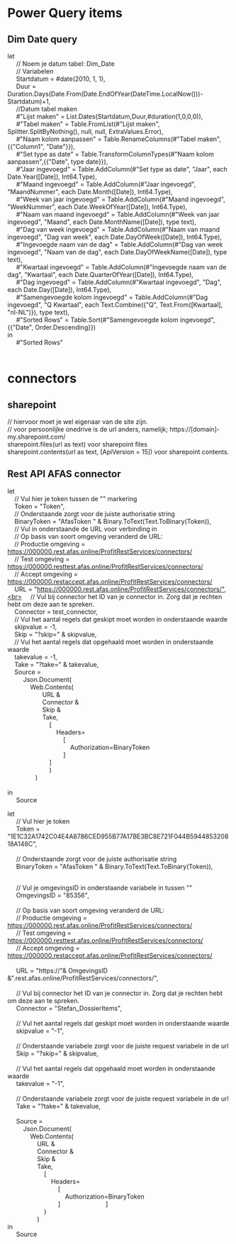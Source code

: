 # Power Query items

## Dim Date query <br>

let <br>
&nbsp;&nbsp;&nbsp;&nbsp;    // Noem je datum tabel: Dim_Date<br>
&nbsp;&nbsp;&nbsp;&nbsp;    // Variabelen<br>
&nbsp;&nbsp;&nbsp;&nbsp;    Startdatum = #date(2010, 1, 1),<br>
&nbsp;&nbsp;&nbsp;&nbsp;    Duur = Duration.Days(Date.From(Date.EndOfYear(DateTime.LocalNow()))-Startdatum)+1,<br>
&nbsp;&nbsp;&nbsp;&nbsp;    //Datum tabel maken<br>
&nbsp;&nbsp;&nbsp;&nbsp;    #"Lijst maken" = List.Dates(Startdatum,Duur,#duration(1,0,0,0)),<br>
&nbsp;&nbsp;&nbsp;&nbsp;    #"Tabel maken" = Table.FromList(#"Lijst maken", Splitter.SplitByNothing(), null, null, ExtraValues.Error),<br>
&nbsp;&nbsp;&nbsp;&nbsp;    #"Naam kolom aanpassen" = Table.RenameColumns(#"Tabel maken",{{"Column1", "Date"}}),<br>
&nbsp;&nbsp;&nbsp;&nbsp;    #"Set type as date" = Table.TransformColumnTypes(#"Naam kolom aanpassen",{{"Date", type date}}),<br>
&nbsp;&nbsp;&nbsp;&nbsp;    #"Jaar ingevoegd" = Table.AddColumn(#"Set type as date", "Jaar", each Date.Year([Date]), Int64.Type),<br>
&nbsp;&nbsp;&nbsp;&nbsp;    #"Maand ingevoegd" = Table.AddColumn(#"Jaar ingevoegd", "MaandNummer", each Date.Month([Date]), Int64.Type),<br>
&nbsp;&nbsp;&nbsp;&nbsp;    #"Week van jaar ingevoegd" = Table.AddColumn(#"Maand ingevoegd", "WeekNummer", each Date.WeekOfYear([Date]), Int64.Type),<br>
&nbsp;&nbsp;&nbsp;&nbsp;    #"Naam van maand ingevoegd" = Table.AddColumn(#"Week van jaar ingevoegd", "Maand", each Date.MonthName([Date]), type text),<br>
&nbsp;&nbsp;&nbsp;&nbsp;    #"Dag van week ingevoegd" = Table.AddColumn(#"Naam van maand ingevoegd", "Dag van week", each Date.DayOfWeek([Date]), Int64.Type),<br>
&nbsp;&nbsp;&nbsp;&nbsp;    #"Ingevoegde naam van de dag" = Table.AddColumn(#"Dag van week ingevoegd", "Naam van de dag", each Date.DayOfWeekName([Date]), type text),<br>
&nbsp;&nbsp;&nbsp;&nbsp;    #"Kwartaal ingevoegd" = Table.AddColumn(#"Ingevoegde naam van de dag", "Kwartaal", each Date.QuarterOfYear([Date]), Int64.Type),<br>
&nbsp;&nbsp;&nbsp;&nbsp;    #"Dag ingevoegd" = Table.AddColumn(#"Kwartaal ingevoegd", "Dag", each Date.Day([Date]), Int64.Type),<br>
&nbsp;&nbsp;&nbsp;&nbsp;    #"Samengevoegde kolom ingevoegd" = Table.AddColumn(#"Dag ingevoegd", "Q Kwartaal", each Text.Combine({"Q", Text.From([Kwartaal], "nl-NL")}), type text),<br>
&nbsp;&nbsp;&nbsp;&nbsp;    #"Sorted Rows" = Table.Sort(#"Samengevoegde kolom ingevoegd",{{"Date", Order.Descending}})<br>
in<br>
&nbsp;&nbsp;&nbsp;&nbsp;    #"Sorted Rows"<br>
<br>

# connectors

## sharepoint

// hiervoor moet je wel eigenaar van de site zijn. <br>
// voor persoonlijke onedrive is de url anders, namelijk; https://[domain]-my.sharepoint.com/ <br>
sharepoint.files(url as text) voor sharepoint files<br>
sharepoint.contents(url as text, [ApiVersion = 15]) voor sharepoint contents. <br>

## Rest API AFAS connector

let<br>
&nbsp;&nbsp;&nbsp;&nbsp;// Vul hier je token tussen de "" markering<br>
&nbsp;&nbsp;&nbsp;&nbsp;Token = "Token",<br>
&nbsp;&nbsp;&nbsp;&nbsp;// Onderstaande zorgt voor de juiste authorisatie string<br>
&nbsp;&nbsp;&nbsp;&nbsp;BinaryToken = "AfasToken " & Binary.ToText(Text.ToBinary(Token)),<br>
&nbsp;&nbsp;&nbsp;&nbsp;// Vul in onderstaande de URL voor verbinding in<br>
&nbsp;&nbsp;&nbsp;&nbsp;// Op basis van soort omgeving veranderd de URL:<br>
&nbsp;&nbsp;&nbsp;&nbsp;// Productie omgeving = https://000000.rest.afas.online/ProfitRestServices/connectors/<br>
&nbsp;&nbsp;&nbsp;&nbsp;// Test omgeving = https://000000.resttest.afas.online/ProfitRestServices/connectors/<br>
&nbsp;&nbsp;&nbsp;&nbsp;// Accept omgeving = https://000000.restaccept.afas.online/ProfitRestServices/connectors/<br>
&nbsp;&nbsp;&nbsp;&nbsp;URL = "https://000000.rest.afas.online/ProfitRestServices/connectors/",<br>
&nbsp;&nbsp;&nbsp;&nbsp;// Vul bij connector het ID van je connector in. Zorg dat je rechten hebt om deze aan te spreken. <br>
&nbsp;&nbsp;&nbsp;&nbsp;Connector = test_connector,<br>
&nbsp;&nbsp;&nbsp;&nbsp;// Vul het aantal regels dat geskipt moet worden in onderstaande waarde<br>
&nbsp;&nbsp;&nbsp;&nbsp;skipvalue = -1,<br>
&nbsp;&nbsp;&nbsp;&nbsp;Skip = "?skip=" & skipvalue,<br>
&nbsp;&nbsp;&nbsp;&nbsp;// Vul het aantal regels dat opgehaald moet worden in onderstaande waarde<br>
&nbsp;&nbsp;&nbsp;&nbsp;takevalue = -1,<br>
&nbsp;&nbsp;&nbsp;&nbsp;Take = "?take=" & takevalue,<br>
&nbsp;&nbsp;&nbsp;&nbsp;Source = <br>
&nbsp;&nbsp;&nbsp;&nbsp;&nbsp;&nbsp;&nbsp;&nbsp; Json.Document(<br>
&nbsp;&nbsp;&nbsp;&nbsp;&nbsp;&nbsp;&nbsp;&nbsp;&nbsp;&nbsp;&nbsp;&nbsp; Web.Contents(<br>
&nbsp;&nbsp;&nbsp;&nbsp;&nbsp;&nbsp;&nbsp;&nbsp;&nbsp;&nbsp;&nbsp;&nbsp;&nbsp;&nbsp;&nbsp;&nbsp;&nbsp;&nbsp;&nbsp;&nbsp;URL & <br>
&nbsp;&nbsp;&nbsp;&nbsp;&nbsp;&nbsp;&nbsp;&nbsp;&nbsp;&nbsp;&nbsp;&nbsp;&nbsp;&nbsp;&nbsp;&nbsp;&nbsp;&nbsp;&nbsp;&nbsp;Connector & <br>
&nbsp;&nbsp;&nbsp;&nbsp;&nbsp;&nbsp;&nbsp;&nbsp;&nbsp;&nbsp;&nbsp;&nbsp;&nbsp;&nbsp;&nbsp;&nbsp;&nbsp;&nbsp;&nbsp;&nbsp;Skip & <br>
&nbsp;&nbsp;&nbsp;&nbsp;&nbsp;&nbsp;&nbsp;&nbsp;&nbsp;&nbsp;&nbsp;&nbsp;&nbsp;&nbsp;&nbsp;&nbsp;&nbsp;&nbsp;&nbsp;&nbsp;Take, <br>
&nbsp;&nbsp;&nbsp;&nbsp;&nbsp;&nbsp;&nbsp;&nbsp;&nbsp;&nbsp;&nbsp;&nbsp;&nbsp;&nbsp;&nbsp;&nbsp;&nbsp;&nbsp;&nbsp;&nbsp;&nbsp;&nbsp;&nbsp;&nbsp;[<br>
&nbsp;&nbsp;&nbsp;&nbsp;&nbsp;&nbsp;&nbsp;&nbsp;&nbsp;&nbsp;&nbsp;&nbsp;&nbsp;&nbsp;&nbsp;&nbsp;&nbsp;&nbsp;&nbsp;&nbsp;&nbsp;&nbsp;&nbsp;&nbsp;&nbsp;&nbsp;&nbsp;&nbsp;Headers=<br>
&nbsp;&nbsp;&nbsp;&nbsp;&nbsp;&nbsp;&nbsp;&nbsp;&nbsp;&nbsp;&nbsp;&nbsp;&nbsp;&nbsp;&nbsp;&nbsp;&nbsp;&nbsp;&nbsp;&nbsp;&nbsp;&nbsp;&nbsp;&nbsp;&nbsp;&nbsp;&nbsp;&nbsp;&nbsp;&nbsp;&nbsp;&nbsp;[<br>
&nbsp;&nbsp;&nbsp;&nbsp;&nbsp;&nbsp;&nbsp;&nbsp;&nbsp;&nbsp;&nbsp;&nbsp;&nbsp;&nbsp;&nbsp;&nbsp;&nbsp;&nbsp;&nbsp;&nbsp;&nbsp;&nbsp;&nbsp;&nbsp;&nbsp;&nbsp;&nbsp;&nbsp;&nbsp;&nbsp;&nbsp;&nbsp;&nbsp;&nbsp;&nbsp;&nbsp;Authorization=BinaryToken<br>
&nbsp;&nbsp;&nbsp;&nbsp;&nbsp;&nbsp;&nbsp;&nbsp;&nbsp;&nbsp;&nbsp;&nbsp;&nbsp;&nbsp;&nbsp;&nbsp;&nbsp;&nbsp;&nbsp;&nbsp;&nbsp;&nbsp;&nbsp;&nbsp;&nbsp;&nbsp;&nbsp;&nbsp;&nbsp;&nbsp;&nbsp;&nbsp;]<br>
&nbsp;&nbsp;&nbsp;&nbsp;&nbsp;&nbsp;&nbsp;&nbsp;&nbsp;&nbsp;&nbsp;&nbsp;&nbsp;&nbsp;&nbsp;&nbsp;&nbsp;&nbsp;&nbsp;&nbsp;&nbsp;&nbsp;&nbsp;&nbsp;]<br>
&nbsp;&nbsp;&nbsp;&nbsp;&nbsp;&nbsp;&nbsp;&nbsp;&nbsp;&nbsp;&nbsp;&nbsp;&nbsp;&nbsp;&nbsp;&nbsp;&nbsp;&nbsp;&nbsp;&nbsp;&nbsp;&nbsp;&nbsp;&nbsp;)<br>
&nbsp;&nbsp;&nbsp;&nbsp;&nbsp;&nbsp;&nbsp;&nbsp;&nbsp;&nbsp;&nbsp;&nbsp;&nbsp;&nbsp;&nbsp;&nbsp;)<br>
&nbsp;&nbsp;&nbsp;&nbsp;&nbsp;&nbsp;&nbsp;&nbsp;<br>
in<br>
&nbsp;&nbsp;&nbsp;&nbsp; Source<br>

let<br>
&nbsp;&nbsp;&nbsp;&nbsp;    // Vul hier je token<br>
&nbsp;&nbsp;&nbsp;&nbsp;    Token = "<token><version>1</version><data>E1C32A1742C04E4A8786CED955B77A17BE3BC8E721F044B594485320818A148C</data></token>",<br>
     <br>
&nbsp;&nbsp;&nbsp;&nbsp;    // Onderstaande zorgt voor de juiste authorisatie string<br>
&nbsp;&nbsp;&nbsp;&nbsp;    BinaryToken = "AfasToken " & Binary.ToText(Text.ToBinary(Token)),<br>
    <br>

&nbsp;&nbsp;&nbsp;&nbsp;    // Vul je omgevingsID in onderstaande variabele in tussen ""<br>
&nbsp;&nbsp;&nbsp;&nbsp;    OmgevingsID = "85356",<br>
  <br>
&nbsp;&nbsp;&nbsp;&nbsp;    // Op basis van soort omgeving veranderd de URL:<br>
&nbsp;&nbsp;&nbsp;&nbsp;    // Productie omgeving = https://000000.rest.afas.online/ProfitRestServices/connectors/<br>
&nbsp;&nbsp;&nbsp;&nbsp;    // Test omgeving = https://000000.resttest.afas.online/ProfitRestServices/connectors/<br>
&nbsp;&nbsp;&nbsp;&nbsp;    // Accept omgeving = https://000000.restaccept.afas.online/ProfitRestServices/connectors/<br>
    <br>
&nbsp;&nbsp;&nbsp;&nbsp;    URL = "https://"& OmgevingsID &".rest.afas.online/ProfitRestServices/connectors/",<br>
     <br>
&nbsp;&nbsp;&nbsp;&nbsp;    // Vul bij connector het ID van je connector in. Zorg dat je rechten hebt om deze aan te spreken.<br>
&nbsp;&nbsp;&nbsp;&nbsp;    Connector = "Stefan_DossierItems",<br>
     <br>
&nbsp;&nbsp;&nbsp;&nbsp;    // Vul het aantal regels dat geskipt moet worden in onderstaande waarde<br>
&nbsp;&nbsp;&nbsp;&nbsp;    skipvalue = "-1",<br>
     <br>
&nbsp;&nbsp;&nbsp;&nbsp;    // Onderstaande variabele zorgt voor de juiste request variabele in de url<br>
&nbsp;&nbsp;&nbsp;&nbsp;    Skip = "?skip=" & skipvalue,<br>
     <br>
&nbsp;&nbsp;&nbsp;&nbsp;    // Vul het aantal regels dat opgehaald moet worden in onderstaande waarde<br>
&nbsp;&nbsp;&nbsp;&nbsp;    takevalue = "-1",<br>
<br>
&nbsp;&nbsp;&nbsp;&nbsp;    // Onderstaande variabele zorgt voor de juiste request variabele in de url<br>
&nbsp;&nbsp;&nbsp;&nbsp;    Take = "?take=" & takevalue,<br>
     <br>
&nbsp;&nbsp;&nbsp;&nbsp;    Source = <br>
&nbsp;&nbsp;&nbsp;&nbsp;&nbsp;&nbsp;&nbsp;&nbsp;        Json.Document(<br>
&nbsp;&nbsp;&nbsp;&nbsp;&nbsp;&nbsp;&nbsp;&nbsp;&nbsp;&nbsp;&nbsp;&nbsp;            Web.Contents(<br>
&nbsp;&nbsp;&nbsp;&nbsp;&nbsp;&nbsp;&nbsp;&nbsp;&nbsp;&nbsp;&nbsp;&nbsp;&nbsp;&nbsp;&nbsp;&nbsp;                    URL & <br>
&nbsp;&nbsp;&nbsp;&nbsp;&nbsp;&nbsp;&nbsp;&nbsp;&nbsp;&nbsp;&nbsp;&nbsp;&nbsp;&nbsp;&nbsp;&nbsp;                    Connector & <br>
&nbsp;&nbsp;&nbsp;&nbsp;&nbsp;&nbsp;&nbsp;&nbsp;&nbsp;&nbsp;&nbsp;&nbsp;&nbsp;&nbsp;&nbsp;&nbsp;                    Skip & <br>
&nbsp;&nbsp;&nbsp;&nbsp;&nbsp;&nbsp;&nbsp;&nbsp;&nbsp;&nbsp;&nbsp;&nbsp;&nbsp;&nbsp;&nbsp;&nbsp;                    Take, <br>
&nbsp;&nbsp;&nbsp;&nbsp;&nbsp;&nbsp;&nbsp;&nbsp;&nbsp;&nbsp;&nbsp;&nbsp;&nbsp;&nbsp;&nbsp;&nbsp;&nbsp;&nbsp;&nbsp;&nbsp;                        [<br>
&nbsp;&nbsp;&nbsp;&nbsp;&nbsp;&nbsp;&nbsp;&nbsp;&nbsp;&nbsp;&nbsp;&nbsp;&nbsp;&nbsp;&nbsp;&nbsp;&nbsp;&nbsp;&nbsp;&nbsp;&nbsp;&nbsp;&nbsp;&nbsp;                            Headers=<br>
&nbsp;&nbsp;&nbsp;&nbsp;&nbsp;&nbsp;&nbsp;&nbsp;&nbsp;&nbsp;&nbsp;&nbsp;&nbsp;&nbsp;&nbsp;&nbsp;&nbsp;&nbsp;&nbsp;&nbsp;&nbsp;&nbsp;&nbsp;&nbsp;&nbsp;&nbsp;&nbsp;&nbsp;                                [<br>
&nbsp;&nbsp;&nbsp;&nbsp;&nbsp;&nbsp;&nbsp;&nbsp;&nbsp;&nbsp;&nbsp;&nbsp;&nbsp;&nbsp;&nbsp;&nbsp;&nbsp;&nbsp;&nbsp;&nbsp;&nbsp;&nbsp;&nbsp;&nbsp;&nbsp;&nbsp;&nbsp;&nbsp;&nbsp;&nbsp;&nbsp;&nbsp;                                    Authorization=BinaryToken<br>
&nbsp;&nbsp;&nbsp;&nbsp;&nbsp;&nbsp;&nbsp;&nbsp;&nbsp;&nbsp;&nbsp;&nbsp;&nbsp;&nbsp;&nbsp;&nbsp;&nbsp;&nbsp;&nbsp;&nbsp;&nbsp;&nbsp;&nbsp;&nbsp;&nbsp;&nbsp;&nbsp;&nbsp;                                ]
&nbsp;&nbsp;&nbsp;&nbsp;&nbsp;&nbsp;&nbsp;&nbsp;&nbsp;&nbsp;&nbsp;&nbsp;&nbsp;&nbsp;&nbsp;&nbsp;&nbsp;&nbsp;&nbsp;&nbsp;&nbsp;&nbsp;&nbsp;&nbsp;                        ]<br>
&nbsp;&nbsp;&nbsp;&nbsp;&nbsp;&nbsp;&nbsp;&nbsp;&nbsp;&nbsp;&nbsp;&nbsp;&nbsp;&nbsp;&nbsp;&nbsp;&nbsp;&nbsp;&nbsp;&nbsp;                        )<br>
&nbsp;&nbsp;&nbsp;&nbsp;&nbsp;&nbsp;&nbsp;&nbsp;&nbsp;&nbsp;&nbsp;&nbsp;&nbsp;&nbsp;&nbsp;&nbsp;                    )<br>
in<br>
&nbsp;&nbsp;&nbsp;&nbsp;    Source

